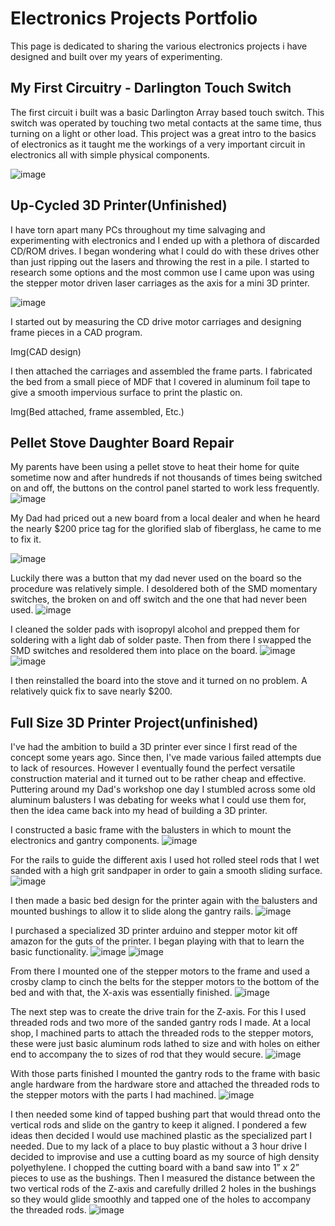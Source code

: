 # Electronics Projects Portfolio

This page is dedicated to sharing the various electronics projects i have designed and built over my years of experimenting.

## My First Circuitry - Darlington Touch Switch

The first circuit i built was a basic Darlington Array based touch switch. This switch was operated by touching two metal contacts at the same time, thus turning on a light or other load. This project was a great intro to the basics of electronics as it taught me the workings of a very important circuit in electronics all with simple physical components.

![image](https://user-images.githubusercontent.com/52514038/71786329-2852de80-2fbf-11ea-83c6-b5cd14f464f4.jpg)


## Up-Cycled 3D Printer(Unfinished)

I have torn apart many PCs throughout my time salvaging and experimenting with electronics and I ended up with a plethora of discarded CD/ROM drives. I began wondering what I could do with these drives other than just ripping out the lasers and throwing the rest in a pile. I started to research some options and the most common use I came upon was using the stepper motor driven laser carriages as the axis for a mini 3D printer.

![image](https://user-images.githubusercontent.com/52514038/71785816-1706d380-2fb9-11ea-9bad-8cadb76c9f82.jpg)

I started out by measuring the CD drive motor carriages and designing frame pieces in a CAD program.

Img(CAD design)

I then attached the carriages and assembled the frame parts. I fabricated the bed from a small piece of MDF that I covered in aluminum foil tape to give a smooth impervious surface to print the plastic on.

Img(Bed attached, frame assembled, Etc.)



## Pellet Stove Daughter Board Repair

My parents have been using a pellet stove to heat their home for quite sometime now and after hundreds if not thousands of times being switched on and off, the buttons on the control panel started to work less frequently.
![image](https://user-images.githubusercontent.com/52514038/71785991-461e4480-2fbb-11ea-80ef-3061ef8bfe5e.jpg)

My Dad had priced out a new board from a local dealer and when he heard the nearly $200 price tag for the glorified slab of fiberglass, he came to me to fix it. 

![image](https://user-images.githubusercontent.com/52514038/71785910-06a32880-2fba-11ea-8eeb-2fabcc9ef642.jpg)

Luckily there was a button that my dad never used on the board so the procedure was relatively simple. I desoldered both of the SMD momentary switches, the broken on and off switch and the one that had never been used.
![image](https://user-images.githubusercontent.com/52514038/71785963-aeb8f180-2fba-11ea-8d34-17ca73b1cfa4.jpg)

I cleaned the solder pads with isopropyl alcohol and prepped them for soldering with a light dab of solder paste. Then from there I swapped the SMD switches and resoldered them into place on the board.
![image](https://user-images.githubusercontent.com/52514038/71786040-fa1fcf80-2fbb-11ea-879a-b4e08f1562db.jpg)
![image](https://user-images.githubusercontent.com/52514038/71786041-fa1fcf80-2fbb-11ea-8270-df7bfe0d07ae.jpg)

I then reinstalled the board into the stove and it turned on no problem. A relatively quick fix to save nearly $200. 

## Full Size 3D Printer Project(unfinished)

I've had the ambition to build a 3D printer ever since I first read of the concept some years ago. Since then, I've made various failed attempts due to lack of resources. However I eventually found the perfect versatile construction material and it turned out to be rather cheap and effective. Puttering around my Dad's workshop one day I stumbled across some old aluminum balusters I was debating for weeks what I could use them for, then the idea came back into my head of building a 3D printer.

I constructed a basic frame with the balusters in which to mount the electronics and gantry components.
![image](https://user-images.githubusercontent.com/52514038/71786157-7666e280-2fbd-11ea-8533-2e542b54d095.jpg)

For the rails to guide the different axis I used hot rolled steel rods that I wet sanded with a high grit sandpaper in order to gain a smooth sliding surface.
![image](https://user-images.githubusercontent.com/52514038/71786209-b7f78d80-2fbd-11ea-89d4-91b0f6f66dee.jpg)

I then made a basic bed design for the printer again with the balusters and mounted bushings to allow it to slide along the gantry rails.
![image](https://user-images.githubusercontent.com/52514038/71786208-b7f78d80-2fbd-11ea-9a59-6924cb9045e6.jpg)

I purchased a specialized 3D printer arduino and stepper motor kit off amazon for the guts of the printer. I began playing with that to learn the basic functionality. 
![image](https://user-images.githubusercontent.com/52514038/71786207-b7f78d80-2fbd-11ea-9425-a42de1e4d8da.jpg)
![image](https://user-images.githubusercontent.com/52514038/71786206-b7f78d80-2fbd-11ea-909c-e1b3aeff4a88.jpg)

From there I mounted one of the stepper motors to the frame and used a crosby clamp to cinch the belts for the stepper motors to the bottom of the bed and with that, the X-axis was essentially finished.
![image](https://user-images.githubusercontent.com/52514038/71786205-b7f78d80-2fbd-11ea-8077-4d648fe192dc.jpg)

The next step was to create the drive train for the Z-axis. For this I used threaded rods and two more of the sanded gantry rods I made. At a local shop, I machined parts to attach the threaded rods to the stepper motors, these were just basic aluminum rods lathed to size and with holes on either end to accompany the to sizes of rod that they would secure.
![image](https://user-images.githubusercontent.com/52514038/71786204-b7f78d80-2fbd-11ea-989d-ef137899436a.jpg)

With those parts finished I mounted the gantry rods to the frame with basic angle hardware from the hardware store and attached the threaded rods to the stepper motors with the parts I had machined.
![image](https://user-images.githubusercontent.com/52514038/71786203-b75ef700-2fbd-11ea-970c-3af1a1015e46.jpg)

I then needed some kind of tapped bushing part that would thread onto the vertical rods and slide on the gantry to keep it aligned. I pondered a few ideas then decided I would use machined plastic as the specialized part I needed. Due to my lack of a place to buy plastic without a 3 hour drive I decided to improvise and use a cutting board as my source of high density polyethylene. I chopped the cutting board with a band saw into 1” x 2” pieces to use as the bushings. Then I measured the distance between the two vertical rods of the Z-axis and carefully drilled 2 holes in the bushings so they would glide smoothly and tapped one of the holes to accompany the threaded rods. 
![image](https://user-images.githubusercontent.com/52514038/71786182-9e564600-2fbd-11ea-9489-0d157ab35b48.jpg)

